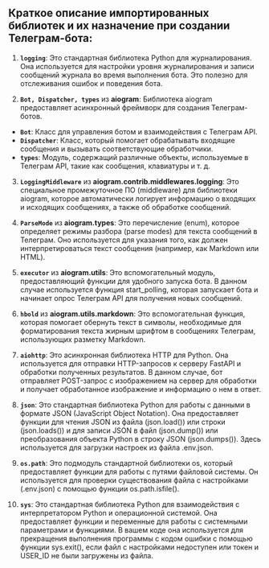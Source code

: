 ## Краткое описание импортированных библиотек и их назначение при создании Телеграм-бота:

1. **`logging`**: Это стандартная библиотека Python для журналирования. Она используется для настройки уровня журналирования и записи сообщений журнала во время выполнения бота. Это полезно для отслеживания ошибок и поведения бота.

2. **`Bot, Dispatcher, types`** из **aiogram**: Библиотека aiogram предоставляет асинхронный фреймворк для создания Телеграм-ботов.
- **`Bot`**: Класс для управления ботом и взаимодействия с Телеграм API.
- **`Dispatcher`**: Класс, который помогает обрабатывать входящие сообщения и вызывать соответствующие обработчики.
- **`types`**: Модуль, содержащий различные объекты, используемые в Телеграм API, такие как сообщения, клавиатуры и т. д.

3. **`LoggingMiddleware`** из **aiogram.contrib.middlewares.logging**: Это специальное промежуточное ПО (middleware) для библиотеки aiogram, которое автоматически логирует информацию о входящих и исходящих сообщениях, а также об обработке сообщений.

4. **`ParseMode`** из **aiogram.types**: Это перечисление (enum), которое определяет режимы разбора (parse modes) для текста сообщений в Телеграм. Оно используется для указания того, как должен интерпретироваться текст сообщения (например, как Markdown или HTML).

5. **`executor`** из **aiogram.utils**: Это вспомогательный модуль, предоставляющий функции для удобного запуска бота. В данном случае используется функция start_polling, которая запускает бота и начинает опрос Телеграм API для получения новых сообщений.

6. **`hbold`** из **aiogram.utils.markdown**: Это вспомогательная функция, которая помогает обернуть текст в символы, необходимые для форматирования текста жирным шрифтом в сообщениях Телеграм, использующих разметку Markdown.

7. **`aiohttp`**: Это асинхронная библиотека HTTP для Python. Она используется для отправки HTTP-запросов к серверу FastAPI и обработки полученных результатов. В данном случае, бот отправляет POST-запрос с изображением на сервер для обработки и получает обработанное изображение и информацию о нем в ответ.

8. **`json`**: Это стандартная библиотека Python для работы с данными в формате JSON (JavaScript Object Notation). Она предоставляет функции для чтения JSON из файла (json.load()) или строки (json.loads()) и для записи JSON в файл (json.dump()) или преобразования объекта Python в строку JSON (json.dumps()). Здесь используется для загрузки настроек из файла .env.json.

9. **`os.path`**: Это подмодуль стандартной библиотеки os, который предоставляет функции для работы с путями файловой системы. Он используется для проверки существования файла с настройками (.env.json) с помощью функции os.path.isfile().

10. **`sys`**: Это стандартная библиотека Python для взаимодействия с интерпретатором Python и операционной системой. Она предоставляет функции и переменные для работы с системными параметрами и функциями. В вашем коде она используется для прекращения выполнения программы с кодом ошибки с помощью функции sys.exit(), если файл с настройками недоступен или токен и USER_ID не были загружены из файла.
